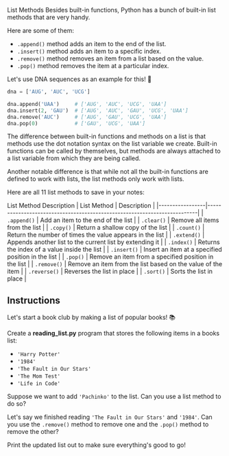 List Methods
Besides built-in functions, Python has a bunch of built-in list methods that are very handy.

Here are some of them:

- `.append()` method adds an item to the end of the list.
- `.insert()` method adds an item to a specific index.
- `.remove()` method removes an item from a list based on the value.
- `.pop()` method removes the item at a particular index.

Let's use DNA sequences as an example for this! 🧬

```py
dna = ['AUG', 'AUC', 'UCG']

dna.append('UAA')     # ['AUG', 'AUC', 'UCG', 'UAA']
dna.insert(2, 'GAU')  # ['AUG', 'AUC', 'GAU', 'UCG', 'UAA']
dna.remove('AUC')     # ['AUG', 'GAU', 'UCG', 'UAA']
dna.pop(0)            # ['GAU', 'UCG', 'UAA']
```

The difference between built-in functions and methods on a list is that methods use the dot notation syntax on the list variable we create. Built-in functions can be called by themselves, but methods are always attached to a list variable from which they are being called.

Another notable difference is that while not all the built-in functions are defined to work with lists, the list methods only work with lists.

Here are all 11 list methods to save in your notes:

List Method Description
| List Method | Description |
|-----------------|--------------------------------------------------------------------------|
| `.append()` | Add an item to the end of the list |
| `.clear()` | Remove all items from the list |
| `.copy()` | Return a shallow copy of the list |
| `.count()` | Return the number of times the value appears in the list |
| `.extend()` | Appends another list to the current list by extending it |
| `.index()` | Returns the index of a value inside the list |
| `.insert()` | Insert an item at a specified position in the list |
| `.pop()` | Remove an item from a specified position in the list |
| `.remove()` | Remove an item from the list based on the value of the item |
| `.reverse()` | Reverses the list in place |
| `.sort()` | Sorts the list in place |

## Instructions

Let's start a book club by making a list of popular books! 📚

Create a **reading_list.py** program that stores the following items in a books list:

- `'Harry Potter'`
- `'1984'`
- `'The Fault in Our Stars'`
- `'The Mom Test'`
- `'Life in Code'`

Suppose we want to add `'Pachinko'` to the list. Can you use a list method to do so?

Let's say we finished reading `'The Fault in Our Stars'` and `'1984'`. Can you use the `.remove()` method to remove one and the `.pop()` method to remove the other?

Print the updated list out to make sure everything's good to go!

